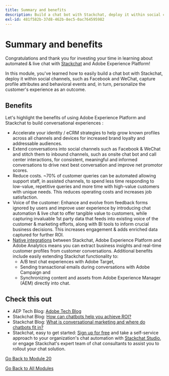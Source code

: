 ```yaml
---
title: Summary and benefits
description: Build a chat bot with Stackchat, deploy it within social channels, such as Facebook and WeChat, capture profile attributes and behavioral events and, in turn, personalize the customer's experience as an outcome.
exl-id: 481f582b-37d8-462b-8ec5-0ac764595982
---
```

# Summary and benefits

Congratulations and thank you for investing your time in learning about automated & live chat with [Stackchat](https://stackchat.com/enterprise) and Adobe Experience Platform! 

In this module, you've learned how to easily build a chat bot with Stackchat, deploy it within social channels, such as Facebook and WeChat, capture profile attributes and behavioral events and, in turn, personalize the customer's experience as an outcome.

## Benefits

Let's highlight the benefits of using Adobe Experience Platform and Stackchat to build conversational experiences :

- Accelerate your identity / eCRM strategies to help grow known profiles across all channels and devices for increased brand loyalty and addressable audiences.
- Extend conversations into social channels such as Facebook & WeChat and stitch them to inbound channels, such as onsite chat bot and call center interactions, for consistent, meaningful and informed conversations to drive next best conversation and improve net promotor scores.
- Reduce costs. ~70% of customer queries can be automated allowing support staff, in assisted channels, to spend less time responding to low-value, repetitive queries and more time with high-value customers with unique needs. This reduces operating costs and increases job satisfaction.
- Voice of the customer: Enhance and evolve from feedback forms ignored by users and improve user experience by introducing chat automation & live chat to offer tangible value to customers, while capturing invaluable 1st party data that feeds into existing voice of the customer & marketing efforts, along with BI tools to inform crucial business decisions. This increases engagement & adds enriched data captured for further ROI.
- [Native integrations](https://docs.stackchat.com/Integrations/Cloud-Configurations/Overview.html) between Stackchat, Adobe Experience Platform and Adobe Analytics means you can extract business insights and real-time customer profiles from customer conversations. Additional benefits include easily extending Stackchat functionality to:
  - A/B test chat experiences with Adobe Target, 
  - Sending transactional emails during conversations with Adobe Campaign and
  - Synchronizing content and assets from Adobe Experience Manager (AEM) directly into chat.

## Check this out

- AEP Tech Blog: [Adobe Tech Blog](https://medium.com/adobetech)
- Stackchat Blog: [How can chatbots help you achieve ROI?](https://stackchat.com/blog/how-can-chatbots-help-you-achieve-roi)
- Stackchat Blog: [What is conversational marketing and where do chatbots fit in?](https://stackchat.com/blog/what-is-conversational-marketing-and-where-do-chatbots-fit-in)
- Stackchat, easy to get started:
[Sign up for free](https://app.stackchat.com/account/register) and take a self-service approach to your organization's chat automation with [Stackchat Studio](https://stackchat.com/bot-builder), or engage Stackchat's expert team of chat consultants to assist you to rollout your chat solution.

[Go Back to Module 20](./ai-driven-chat-apps-stackchat.md)

[Go Back to All Modules](./../../overview.md)
